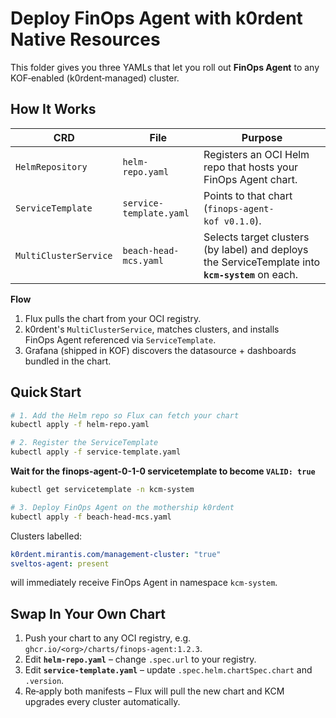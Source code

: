 # Deploy FinOps Agent with k0rdent Native Resources

This folder gives you three YAMLs that let you roll out **FinOps Agent** to any
KOF‑enabled (k0rdent‑managed) cluster.

## How It Works

| CRD                | File                                | Purpose |
|--------------------|-------------------------------------|---------|
| `HelmRepository`   | `helm-repo.yaml`                    | Registers an OCI Helm repo that hosts your FinOps Agent chart. |
| `ServiceTemplate`  | `service-template.yaml`             | Points to that chart (`finops-agent-kof v0.1.0`). |
| `MultiClusterService` | `beach-head-mcs.yaml`            | Selects target clusters (by label) and deploys the ServiceTemplate into **`kcm-system`** on each. |

**Flow**

1. Flux pulls the chart from your OCI registry.  
2. k0rdent's `MultiClusterService`, matches clusters, and installs FinOps Agent referenced via `ServiceTemplate`.  
3. Grafana (shipped in KOF) discovers the datasource + dashboards bundled in the chart.

## Quick Start

```bash
# 1. Add the Helm repo so Flux can fetch your chart
kubectl apply -f helm-repo.yaml
```
```bash
# 2. Register the ServiceTemplate
kubectl apply -f service-template.yaml
```
**Wait for the finops-agent-0-1-0 servicetemplate to become `VALID: true`**
```bash
kubectl get servicetemplate -n kcm-system
```

```bash
# 3. Deploy FinOps Agent on the mothership k0rdent
kubectl apply -f beach-head-mcs.yaml
```

Clusters labelled:

```yaml
k0rdent.mirantis.com/management-cluster: "true"
sveltos-agent: present
```

will immediately receive FinOps Agent in namespace `kcm-system`.

## Swap In Your Own Chart

1. Push your chart to any OCI registry, e.g.  
   `ghcr.io/<org>/charts/finops-agent:1.2.3`.
2. Edit **`helm-repo.yaml`** – change `.spec.url` to your registry.
3. Edit **`service-template.yaml`** – update `.spec.helm.chartSpec.chart`
   and `.version`.
4. Re‑apply both manifests – Flux will pull the new chart and KCM upgrades
   every cluster automatically.
